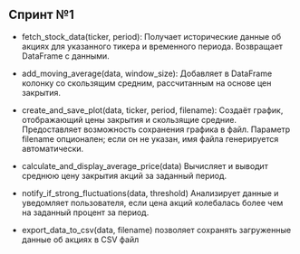 ## Спринт №1

- fetch_stock_data(ticker, period): Получает исторические данные об акциях для указанного тикера и временного периода.
  Возвращает DataFrame с данными.

- add_moving_average(data, window_size):
  Добавляет в DataFrame колонку со скользящим средним, рассчитанным на основе цен закрытия.

- create_and_save_plot(data, ticker, period, filename):
  Создаёт график, отображающий цены закрытия и скользящие средние.
  Предоставляет возможность сохранения графика в файл.
  Параметр filename опционален; если он не указан, имя файла генерируется автоматически.
  
- calculate_and_display_average_price(data)
  Вычисляет и выводит среднюю цену закрытия акций за заданный период.

- notify_if_strong_fluctuations(data, threshold)
  Анализирует данные и уведомляет пользователя, если цена акций колебалась более чем на заданный процент за период.

- export_data_to_csv(data, filename) позволяет сохранять загруженные данные об акциях в CSV файл